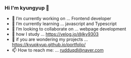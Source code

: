 ### Hi I'm kyungyup 👋

<!--
**kyupkyup/kyupkyup** is a ✨ _special_ ✨ repository because its `README.md` (this file) appears on your GitHub profile.

Here are some ideas to get you started:


-->
- 🔭 I’m currently working on ... Frontend developer
- 🌱 I’m currently learning ... javascript and Typescript
- 👯 I’m looking to collaborate on ... webpage development
- 🤔 how I study ... https://velog.io/@lky9303 
- 💬 if you are wondering my projects ... https://kyupkyup.github.io/portfolio/ 
- 📫 How to reach me: ... rudduqdl@naver.com
